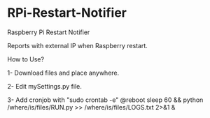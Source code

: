 # RPi-Restart-Notifier
Raspberry Pi Restart Notifier

Reports with external IP when Raspberry restart.

How to Use?

1- Download files and place anywhere.

2- Edit mySettings.py file.

3- Add cronjob with "sudo crontab -e"
@reboot sleep 60 && python /where/is/files/RUN.py >> /where/is/files/LOGS.txt 2>&1 &
